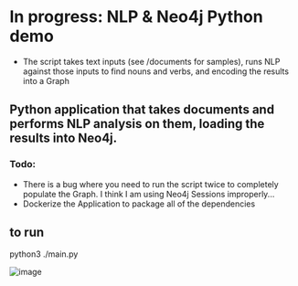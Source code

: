 # In progress: NLP & Neo4j Python demo


* The script takes text inputs (see /documents for samples), runs NLP against those inputs to find nouns and verbs, and encoding the results into a Graph

## Python application that takes documents and performs NLP analysis on them, loading the results into Neo4j. 


### Todo:

* There is a bug where you need to run the script twice to completely populate the Graph. I think I am using Neo4j Sessions improperly...
* Dockerize the Application to package all of the dependencies


## to run

python3 ./main.py


![image](https://user-images.githubusercontent.com/90913666/149382455-cc08804a-b54c-4e66-a81e-a84f6fc86182.png)
